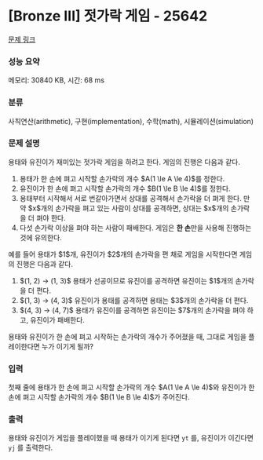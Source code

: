 # [Bronze III] 젓가락 게임 - 25642 

[문제 링크](https://www.acmicpc.net/problem/25642) 

### 성능 요약

메모리: 30840 KB, 시간: 68 ms

### 분류

사칙연산(arithmetic), 구현(implementation), 수학(math), 시뮬레이션(simulation)

### 문제 설명

<p>용태와 유진이가 재미있는 젓가락 게임을 하려고 한다. 게임의 진행은 다음과 같다.</p>

<ol>
	<li>용태가 한 손에 펴고 시작할 손가락의 개수 $A(1 \le A \le 4)$를 정한다.</li>
	<li>유진이가 한 손에 펴고 시작할 손가락의 개수 $B(1 \le B \le 4)$를 정한다.</li>
	<li>용태부터 시작해서 서로 번갈아가면서 상대를 공격해서 손가락을 더 펴게 한다. 만약 $x$개의 손가락을 펴고 있는 사람이 상대를 공격하면, 상대는 $x$개의 손가락을 더 펴야 한다.</li>
	<li>다섯 손가락 이상을 펴야 하는 사람이 패배한다. 게임은 <strong>한 손</strong>만을 사용해 진행하는 것에 유의한다.</li>
</ol>

<p>예를 들어 용태가 $1$개, 유진이가 $2$개의 손가락을 편 채로 게임을 시작한다면 게임의 진행은 다음과 같다.</p>

<ol>
	<li>$(1, 2) → (1, 3)$ 용태가 선공이므로 유진이를 공격하면 유진이는 $1$개의 손가락을 더 편다.</li>
	<li>$(1, 3) → (4, 3)$ 유진이가 용태를 공격하면 용태는 $3$개의 손가락을 더 편다.</li>
	<li>$(4, 3) → (4, 7)$ 용태가 유진이를 공격하면 유진이는 $7$개의 손가락을 펴야 하고, 유진이가 패배한다.</li>
</ol>

<p>용태와 유진이가 한 손에 펴고 시작하는 손가락의 개수가 주어졌을 때, 그대로 게임을 플레이한다면 누가 이기게 될까?</p>

### 입력 

 <p>첫째 줄에 용태가 한 손에 펴고 시작할 손가락의 개수 $A(1 \le A \le 4)$와 유진이가 한 손에 펴고 시작할 손가락의 개수 $B(1 \le B \le 4)$가 주어진다.</p>

### 출력 

 <p>용태와 유진이가 게임을 플레이했을 때 용태가 이기게 된다면 <code>yt</code> 를, 유진이가 이긴다면 <code>yj</code> 를 출력한다.</p>

